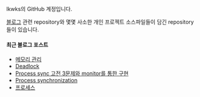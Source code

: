 lkwks의 GitHub 계정입니다.

[블로그](https://lkwks.github.io) 관련 repository와 몇몇 사소한 개인 프로젝트 소스파일들이 담긴 repository들이 있습니다.


#### 최근 블로그 포스트
<!-- BLOG-POST-LIST:START -->
- [메모리 관리](https://lkwks.github.io/os/2021/11/01/%EB%A9%94%EB%AA%A8%EB%A6%AC-%EA%B4%80%EB%A6%AC.html)
- [Deadlock](https://lkwks.github.io/os/2021/10/31/deadlock.html)
- [Process sync 고전 3문제와 monitor를 통한 구현](https://lkwks.github.io/os/2021/10/30/process-sync-%EA%B3%A0%EC%A0%84-3%EB%AC%B8%EC%A0%9C%EC%99%80-monitor%EB%A5%BC-%ED%86%B5%ED%95%9C-%EA%B5%AC%ED%98%84.html)
- [Process synchronization](https://lkwks.github.io/os/2021/10/29/process-synchronization.html)
- [프로세스](https://lkwks.github.io/os/2021/10/28/%ED%94%84%EB%A1%9C%EC%84%B8%EC%8A%A4.html)
<!-- BLOG-POST-LIST:END -->
  
<!--![Top Langs](https://github-readme-stats.vercel.app/api/top-langs/?username=lkwks)-->
